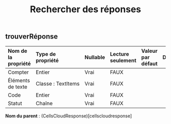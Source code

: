 ﻿---
title: Rechercher des réponses
second_title: Aspose.Cells Cloud Documen
type: docs
url: /fr/specification/model/findresponse/
description: "Aspose.Cells Spécification du modèle cloud : FindResponse. Gérez sans effort Excel et d'autres feuilles de calcul avec des fonctionnalités telles que l'ouverture, la génération, l'édition, le fractionnement, la fusion, la comparaison et la conversion."
weight: 50
---
## **trouverRéponse**

 

| Nom de la propriété| Type de propriété| Nullable| Lecture seulement| Valeur par défaut| Description|
|:- |:- |:- |:- |:- |:- |
| Compter| Entier| Vrai| FAUX|||
| Éléments de texte| Classe : TextItems| Vrai| FAUX|||
| Code| Entier| Vrai| FAUX|||
| Statut| Chaîne| Vrai| FAUX|||

**Nom du parent** : (CellsCloudResponse)[cellscloudresponse]